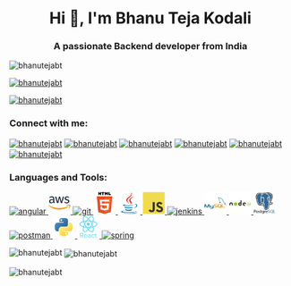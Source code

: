 <h1 align="center">Hi 👋, I'm Bhanu Teja Kodali</h1>
<h3 align="center">A passionate Backend developer from India</h3>

<p align="left"> <img src="https://komarev.com/ghpvc/?username=bhanutejabt&label=Profile%20views&color=0e75b6&style=flat" alt="bhanutejabt" /> </p>

<p align="left"> <a href="https://github.com/ryo-ma/github-profile-trophy"><img src="https://github-profile-trophy.vercel.app/?username=bhanutejabt" alt="bhanutejabt" /></a> </p>

<p align="left"> <a href="https://twitter.com/bhanutejabt" target="blank"><img src="https://img.shields.io/twitter/follow/bhanutejabt?logo=twitter&style=for-the-badge" alt="bhanutejabt" /></a> </p>

<h3 align="left">Connect with me:</h3>
<p align="left">
<a href="https://twitter.com/bhanutejabt" target="blank"><img align="center" src="https://raw.githubusercontent.com/rahuldkjain/github-profile-readme-generator/master/src/images/icons/Social/twitter.svg" alt="bhanutejabt" height="30" width="40" /></a>
<a href="https://linkedin.com/in/bhanutejabt" target="blank"><img align="center" src="https://raw.githubusercontent.com/rahuldkjain/github-profile-readme-generator/master/src/images/icons/Social/linked-in-alt.svg" alt="bhanutejabt" height="30" width="40" /></a>
<a href="https://www.codechef.com/users/bhanutejabt" target="blank"><img align="center" src="https://cdn.jsdelivr.net/npm/simple-icons@3.1.0/icons/codechef.svg" alt="bhanutejabt" height="30" width="40" /></a>
<a href="https://www.hackerrank.com/bhanutejabt" target="blank"><img align="center" src="https://raw.githubusercontent.com/rahuldkjain/github-profile-readme-generator/master/src/images/icons/Social/hackerrank.svg" alt="bhanutejabt" height="30" width="40" /></a>
<a href="https://www.leetcode.com/bhanutejabt" target="blank"><img align="center" src="https://raw.githubusercontent.com/rahuldkjain/github-profile-readme-generator/master/src/images/icons/Social/leet-code.svg" alt="bhanutejabt" height="30" width="40" /></a>
<a href="https://auth.geeksforgeeks.org/user/bhanutejabt" target="blank"><img align="center" src="https://raw.githubusercontent.com/rahuldkjain/github-profile-readme-generator/master/src/images/icons/Social/geeks-for-geeks.svg" alt="bhanutejabt" height="30" width="40" /></a>
</p>

<h3 align="left">Languages and Tools:</h3>
<p align="left"> <a href="https://angular.io" target="_blank" rel="noreferrer"> <img src="https://angular.io/assets/images/logos/angular/angular.svg" alt="angular" width="40" height="40"/> </a> <a href="https://aws.amazon.com" target="_blank" rel="noreferrer"> <img src="https://raw.githubusercontent.com/devicons/devicon/master/icons/amazonwebservices/amazonwebservices-original-wordmark.svg" alt="aws" width="40" height="40"/> </a> <a href="https://git-scm.com/" target="_blank" rel="noreferrer"> <img src="https://www.vectorlogo.zone/logos/git-scm/git-scm-icon.svg" alt="git" width="40" height="40"/> </a> <a href="https://www.w3.org/html/" target="_blank" rel="noreferrer"> <img src="https://raw.githubusercontent.com/devicons/devicon/master/icons/html5/html5-original-wordmark.svg" alt="html5" width="40" height="40"/> </a> <a href="https://www.java.com" target="_blank" rel="noreferrer"> <img src="https://raw.githubusercontent.com/devicons/devicon/master/icons/java/java-original.svg" alt="java" width="40" height="40"/> </a> <a href="https://developer.mozilla.org/en-US/docs/Web/JavaScript" target="_blank" rel="noreferrer"> <img src="https://raw.githubusercontent.com/devicons/devicon/master/icons/javascript/javascript-original.svg" alt="javascript" width="40" height="40"/> </a> <a href="https://www.jenkins.io" target="_blank" rel="noreferrer"> <img src="https://www.vectorlogo.zone/logos/jenkins/jenkins-icon.svg" alt="jenkins" width="40" height="40"/> </a> <a href="https://www.mysql.com/" target="_blank" rel="noreferrer"> <img src="https://raw.githubusercontent.com/devicons/devicon/master/icons/mysql/mysql-original-wordmark.svg" alt="mysql" width="40" height="40"/> </a> <a href="https://nodejs.org" target="_blank" rel="noreferrer"> <img src="https://raw.githubusercontent.com/devicons/devicon/master/icons/nodejs/nodejs-original-wordmark.svg" alt="nodejs" width="40" height="40"/> </a> <a href="https://www.postgresql.org" target="_blank" rel="noreferrer"> <img src="https://raw.githubusercontent.com/devicons/devicon/master/icons/postgresql/postgresql-original-wordmark.svg" alt="postgresql" width="40" height="40"/> </a> <a href="https://postman.com" target="_blank" rel="noreferrer"> <img src="https://www.vectorlogo.zone/logos/getpostman/getpostman-icon.svg" alt="postman" width="40" height="40"/> </a> <a href="https://www.python.org" target="_blank" rel="noreferrer"> <img src="https://raw.githubusercontent.com/devicons/devicon/master/icons/python/python-original.svg" alt="python" width="40" height="40"/> </a> <a href="https://reactjs.org/" target="_blank" rel="noreferrer"> <img src="https://raw.githubusercontent.com/devicons/devicon/master/icons/react/react-original-wordmark.svg" alt="react" width="40" height="40"/> </a> <a href="https://spring.io/" target="_blank" rel="noreferrer"> <img src="https://www.vectorlogo.zone/logos/springio/springio-icon.svg" alt="spring" width="40" height="40"/> </a> </p>

<p><img align="left" src="https://github-readme-stats.vercel.app/api/top-langs?username=bhanutejabt&show_icons=true&locale=en&layout=compact" alt="bhanutejabt" /></p>

<p>&nbsp;<img align="center" src="https://github-readme-stats.vercel.app/api?username=bhanutejabt&show_icons=true&locale=en" alt="bhanutejabt" /></p>

<p><img align="center" src="https://github-readme-streak-stats.herokuapp.com/?user=bhanutejabt&" alt="bhanutejabt" /></p>
